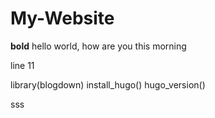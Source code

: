# My-Website

**bold**
hello world, how are you this morning


line 11

library(blogdown)
install_hugo()
hugo_version()


sss

